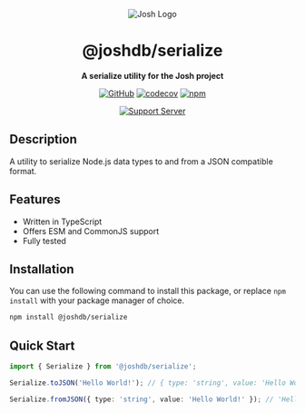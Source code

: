 <div align="center">

![Josh Logo](https://evie.codes/josh-light.png)

# @joshdb/serialize

**A serialize utility for the Josh project**

[![GitHub](https://img.shields.io/github/license/josh-development/utilities)](https://github.com/josh-development/utilities/blob/main/LICENSE.md)
[![codecov](https://codecov.io/gh/josh-development/utilities/branch/main/graph/badge.svg?token=JnJcjxqT3k)](https://codecov.io/gh/josh-development/utilities)
[![npm](https://img.shields.io/npm/v/@joshdb/middleware?color=crimson&logo=npm&style=flat-square)](https://www.npmjs.com/package/@joshdb/middleware)

[![Support Server](https://discord.com/api/guilds/298508738623438848/embed.png?style=banner2)](https://discord.gg/N7ZKH3P)

</div>

## Description

A utility to serialize Node.js data types to and from a JSON compatible format.

## Features

- Written in TypeScript
- Offers ESM and CommonJS support
- Fully tested

## Installation

You can use the following command to install this package, or replace `npm install` with your package manager of choice.

```sh
npm install @joshdb/serialize
```

## Quick Start

```typescript
import { Serialize } from '@joshdb/serialize';

Serialize.toJSON('Hello World!'); // { type: 'string', value: 'Hello World!' }

Serialize.fromJSON({ type: 'string', value: 'Hello World!' }); // 'Hello World!'
```
